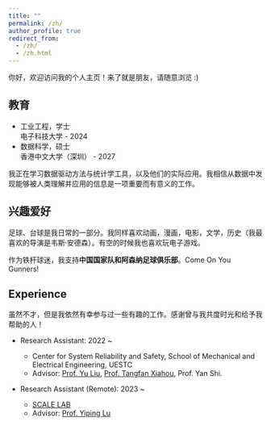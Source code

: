 ```yaml
---
title: ""
permalink: /zh/
author_profile: true
redirect_from: 
  - /zh/
  - /zh.html
---
```


你好，欢迎访问我的个人主页！来了就是朋友，请随意浏览 :)

教育
------
* 工业工程，学士 <br> 电子科技大学 - 2024
* 数据科学，硕士 <br> 香港中文大学（深圳） - 2027

我正在学习数据驱动方法与统计学工具，以及他们的实际应用。我相信从数据中发现能够被人类理解并应用的信息是一项重要而有意义的工作。

兴趣爱好
------
足球、台球是我日常的一部分。我同样喜欢动画，漫画，电影，文学，历史（我最喜欢的导演是韦斯·安德森）。有空的时候我也喜欢玩电子游戏。

作为铁杆球迷，我支持**中国国家队和阿森纳足球俱乐部**。Come On You Gunners!

Experience
------
虽然不才，但是我依然有幸参与过一些有趣的工作。感谢曾与我共度时光和给予我帮助的人！

* Research Assistant: 2022 ~
  * Center for System Reliability and Safety, School of Mechanical and Electrical Engineering, UESTC
  * Advisor: [Prof. Yu Liu](https://faculty.uestc.edu.cn/yuliu/en/index.htm), [Prof. Tangfan Xiahou](https://scholar.google.com/citations?user=iandqcUAAAAJ), Prof. Yan Shi.
 
* Research Assistant (Remote): 2023 ~
  * [SCALE LAB](https://scale-lab-northwestern.github.io/)
  * Advisor: [Prof. Yiping Lu](https://2prime.github.io/)
